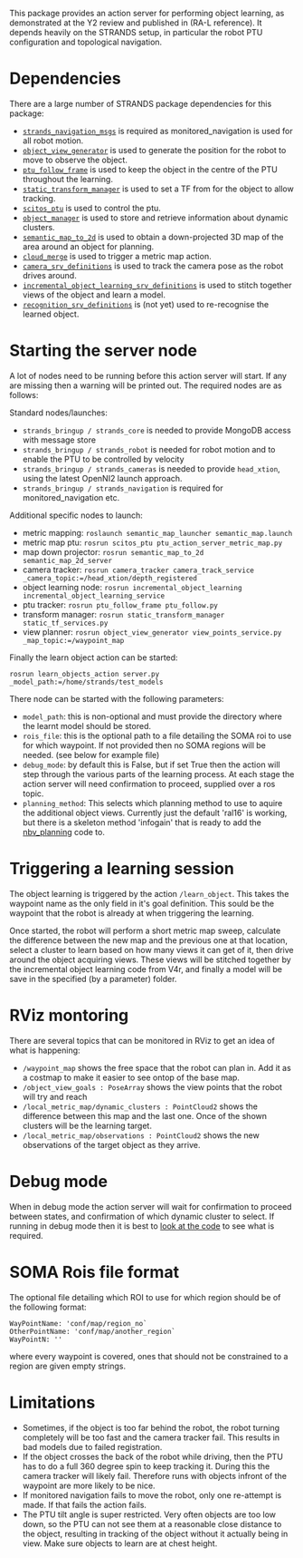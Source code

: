 This package provides an action server for performing object learning, as demonstrated at the Y2 review and published in (RA-L reference). It depends heavily on the STRANDS setup, in particular the robot PTU configuration and topological navigation.

# Dependencies

There are a large number of STRANDS package dependencies for this package:

- [`strands_navigation_msgs`](https://github.com/strands-project/strands_navigation/tree/indigo-devel/strands_navigation_msgs)
is required as monitored_navigation is used for all robot motion.
- [`object_view_generator`](https://github.com/cburbridge/scitos_3d_mapping/tree/hydro-devel/object_view_generator)
is used to generate the position for the robot to move to observe the object.
- [`ptu_follow_frame`](https://github.com/strands-project/scitos_apps/tree/hydro-devel/ptu_follow_frame)
is used to keep the object in the centre of the PTU throughout the learning.
- [`static_transform_manager`](https://github.com/strands-project/strands_apps/tree/indigo-devel/static_transform_manager)
is used to set a TF from for the object to allow tracking.
- [`scitos_ptu`](https://github.com/strands-project/scitos_apps/tree/hydro-devel/scitos_ptu)
is used to control the ptu.
- [`object_manager`](https://github.com/cburbridge/scitos_3d_mapping/tree/hydro-devel/object_manager)
is used to store and retrieve information about dynamic clusters.
- [`semantic_map_to_2d`](https://github.com/cburbridge/scitos_3d_mapping/tree/hydro-devel/semantic_map_to_2d)
is used to obtain a down-projected 3D map of the area around an object for planning.
- [`cloud_merge`](https://github.com/cburbridge/scitos_3d_mapping/tree/hydro-devel/cloud_merge)
is used to trigger a metric map action.
- [`camera_srv_definitions`](https://github.com/strands-project/v4r_ros_wrappers/tree/master/camera_tracker_srv_definitions)
is used to track the camera pose as the robot drives around.
- [`incremental_object_learning_srv_definitions`](https://github.com/strands-project/v4r_ros_wrappers/tree/master/incremental_object_learning_srv_definitions)
is used to stitch together views of the object and learn a model.
- [`recognition_srv_definitions`](https://github.com/strands-project/v4r_ros_wrappers/tree/master/recognition_srv_definitions)
is (not yet) used to re-recognise the learned object.


# Starting the server node 

A lot of nodes need to be running before this action server will start. If any are missing then a warning will be printed out.
The required nodes are as follows:

Standard nodes/launches:
- `strands_bringup / strands_core` is needed to provide MongoDB access with message store
- `strands_bringup / strands_robot` is needed for robot motion and to enable the PTU to be controlled by velocity
- `strands_bringup / strands_cameras` is needed to provide `head_xtion`, using the latest OpenNI2 launch approach.
- `strands_bringup / strands_navigation` is required for monitored_navigation etc.

Additional specific nodes to launch:
- metric mapping: `roslaunch semantic_map_launcher semantic_map.launch`
- metric map ptu: `rosrun scitos_ptu ptu_action_server_metric_map.py`
- map down projector: `rosrun semantic_map_to_2d semantic_map_2d_server`
- camera tracker: `rosrun camera_tracker camera_track_service  _camera_topic:=/head_xtion/depth_registered`
- object learning node: `rosrun incremental_object_learning incremental_object_learning_service`
- ptu tracker: `rosrun ptu_follow_frame ptu_follow.py`
- transform manager: `rosrun static_transform_manager static_tf_services.py`
- view planner: `rosrun object_view_generator view_points_service.py _map_topic:=/waypoint_map`

Finally the learn object action can be started:

```
rosrun learn_objects_action server.py _model_path:=/home/strands/test_models
```

There node can be started with the following parameters:
- `model_path`: this is non-optional and must provide the directory where the learnt model should be stored.
- `rois_file`: this is the optional path to a file detailing the SOMA roi to use for which waypoint. If not 
provided then no SOMA regions will be needed. (see below for example file)
- `debug_mode`: by default this is False, but if set True then the action will step through the various parts of the 
learning process. At each stage the action server will need confirmation to proceed, supplied over a ros topic.
- `planning_method`: This selects which planning method to use to aquire the additional object views. Currently just the 
default 'ral16' is working, but there is a skeleton method 'infogain' that is ready to add the [nbv_planning](https://github.com/cburbridge/scitos_3d_mapping/tree/hydro-devel/nbv_planning) code to.

# Triggering a learning session

The object learning is triggered by the action `/learn_object`. This takes the waypoint name as the only field in it's goal definition. This sould be the waypoint that the robot is already at when triggering the learning.

Once started, the robot will perform a short metric map sweep, calculate the difference between the new map and the previous one at that location, select a cluster to learn based on how many views it can get of it, then drive around the object acquiring views. These views will be stitched together by the incremental object learning code from V4r, and finally a model will be save in the specified (by a parameter) folder. 

# RViz montoring

There are several topics that can be monitored in RViz to get an idea of what is happening:
- `/waypoint_map` shows the free space that the robot can plan in. Add it as a costmap to make it easier to see ontop of the base map.
- `/object_view_goals : PoseArray` shows the view points that the robot will try and reach
- `/local_metric_map/dynamic_clusters : PointCloud2` shows the difference between this map and the last one. Once of the shown clusters will be the learning target.
- `/local_metric_map/observations : PointCloud2` shows the new observations of the target object as they arrive.


# Debug mode

When in debug mode the action server will wait for confirmation to proceed between states, and confirmation of which dynamic cluster to select. If running in debug mode then it is best to [look at the code](https://github.com/cburbridge/scitos_3d_mapping/blob/hydro-devel/learn_objects_action/src/learn_objects_action/metric_sweep.py#L51) to see what is required.

# SOMA Rois file format

The optional file detailing which ROI to use for which region should be of the following format:

```
WayPointName: 'conf/map/region_no`
OtherPointName: 'conf/map/another_region`
WayPointN: ''
```

where every waypoint is covered, ones that should not be constrained to a region are given empty strings.

# Limitations
 - Sometimes, if the object is too far behind the robot, the robot turning completely will be too fast and the camera tracker fail. This results in bad models due to failed registration.
 - If the object crosses the back of the robot while driving, then the PTU has to do a full 360 degree spin to keep tracking it. During this the camera tracker will likely fail. Therefore runs with objects infront of the waypoint are more likely to be nice.
 - If monitored navigation fails to move the robot, only one re-attempt is made. If that fails the action fails.
 - The PTU tilt angle is super restricted. Very often objects are too low down, so the PTU can not see them at a reasonable close distance to the object, resulting in tracking of the object without it actually being in view. Make sure objects to learn are at chest height.
